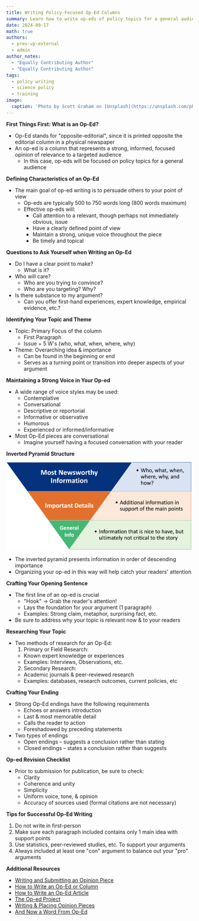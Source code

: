 ```yaml
---
title: Writing Policy-Focused Op-Ed Columns
summary: Learn how to write op-eds of policy topics for a general audience!
date: 2024-09-17
math: true
authors:
  - prev-vp-external
  - admin
author_notes:
  - "Equally Contributing Author"
  - "Equally Contributing Author"
tags:
  - policy writing
  - science policy
  - training
image:
  caption: 'Photo by Scott Graham on [Unsplash](https://unsplash.com/photos/person-holding-pencil-near-laptop-computer-5fNmWej4tAA?utm_content=creditCopyText&utm_medium=referral&utm_source=unsplash)'
---
```

**First Things First: What is an Op-Ed?**
- Op-Ed stands for "opposite-editorial", since it is printed opposite the editorial column in a physical newspaper
- An op-ed is a column that represents a strong, informed, focused opinion of relevance to a targeted audience
  - In this case, op-eds will be focused on policy topics for a general audience

**Defining Characteristics of an Op-Ed**
- The main goal of op-ed writing is to persuade others to your point of view
  - Op-eds are typically 500 to 750 words long (800 words maximum)
  - Effective op-eds will:
    - Call attention to a relevant, though perhaps not immediately obvious, issue
    - Have a clearly defined point of view
    - Maintain a strong, unique voice throughout the piece
    - Be timely and topical

**Questions to Ask Yourself when Writing an Op-Ed**
- Do I have a clear point to make?
  - What is it?
- Who will care? 
  - Who are you trying to convince?
  - Who are you targeting? Why?
- Is there substance to my argument?
  - Can you offer first-hand experiences, expert knowledge, empirical evidence, etc.?

**Identifying Your Topic and Theme**
- Topic: Primary Focus of the column
  - First Paragraph
  - Issue + 5 W's (who, what, when, where, why)
- Theme: Overarching idea & importance
  - Can be found in the beginning or end
  - Serves as a turning point or transition into deeper aspects of your argument

**Maintaining a Strong Voice in Your Op-ed**
- A wide range of voice styles may be used:
  - Contemplative
  - Conversational
  - Descriptive or reportorial
  - Informative or observative
  - Humorous
  - Experienced or informed/informative
- Most Op-Ed pieces are conversational
  - Imagine yourself having a focused conversation with your reader

**Inverted Pyramid Structure**

<img src='invert_pyr.png' width='500'>

- The inverted pyramid presents information in order of descending importance
- Organizing your op-ed in this way will help catch your readers' attention

**Crafting Your Opening Sentence**
- The first line of an op-ed is crucial
  - "Hook" -> Grab the reader's attention!
  - Lays the foundation for your argument (1 paragraph)
  - Examples: Strong claim, metaphor, surprising fact, etc.
- Be sure to address why your topic is relevant now & to your readers

**Researching Your Topic**
- Two methods of research for an Op-Ed:
  1. Primary or Field Research: 
    - Known expert knowledge or experiences
    - Examples: Interviews, Observations, etc.
  2. Secondary Research: 
    - Academic journals & peer-reviewed research
    - Examples: databases, research outcomes, current policies, etc

**Crafting Your Ending**
- Strong Op-Ed endings have the following requirements
  - Echoes or answers introduction
  - Last & most memorable detail
  - Calls the reader to action
  - Foreshadowed by preceding statements
- Two types of endings
  - Open endings – suggests a conclusion rather than stating
  - Closed endings – states a conclusion rather than suggests

**Op-ed Revision Checklist**
- Prior to submission for publication, be sure to check:
  - Clarity
  - Coherence and unity
  - Simplicity
  - Uniform voice, tone, & opinion
  - Accuracy of sources used (formal citations are not necessary)

**Tips for Successful Op-Ed Writing**
1. Do not write in first-person
2. Make sure each paragraph included contains only 1 main idea with support points
3. Use statistics, peer-reviewed studies, etc. To support your arguments
4. Always included at least one "con" argument to balance out your "pro" arguments

**Additional Resources**
- [Writing and Submitting an Opinion Piece](https://news.climate.columbia.edu/2020/05/04/writing-submitting-opinion-piece/)
- [How to Write an Op-Ed or Column](https://projects.iq.harvard.edu/files/hks-communications-program/files/new_seglin_how_to_write_an_oped_1_25_17_7.pdf)
- [How to Write an Op-Ed Article](https://www.umass.edu/pep/sites/default/files/how_to_write_an_oped-duke_2.pdf)
- [The Op-ed Project](https://www.theopedproject.org/resources)
- [Writing & Placing Opinion Pieces](https://www.ancor.org/writing-placing-opinion-pieces/)
- [And Now a Word From Op-Ed](https://www.nytimes.com/2004/02/01/opinion/and-now-a-word-from-op-ed.html)
